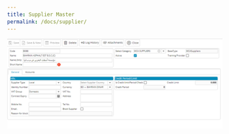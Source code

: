 ```yaml
---
title: Supplier Master
permalink: /docs/supplier/
---
```




![suppliermaster-1](images\supplier-1.png)

